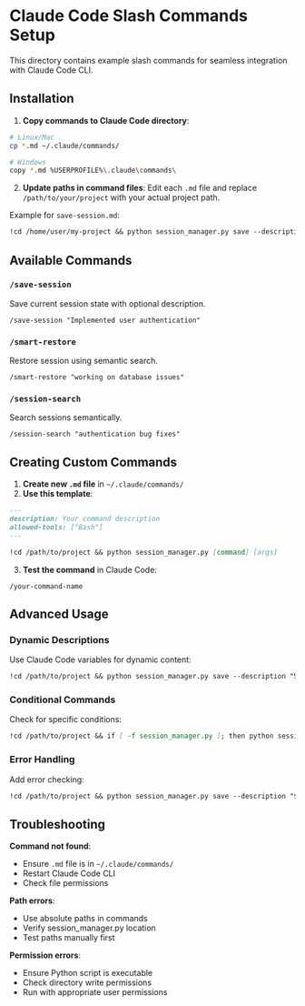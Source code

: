 # Claude Code Slash Commands Setup

This directory contains example slash commands for seamless integration with Claude Code CLI.

## Installation

1. **Copy commands to Claude Code directory**:
```bash
# Linux/Mac
cp *.md ~/.claude/commands/

# Windows
copy *.md %USERPROFILE%\.claude\commands\
```

2. **Update paths in command files**:
Edit each `.md` file and replace `/path/to/your/project` with your actual project path.

Example for `save-session.md`:
```markdown
!cd /home/user/my-project && python session_manager.py save --description "${DESCRIPTION:-Auto-saved session}"
```

## Available Commands

### `/save-session`
Save current session state with optional description.
```
/save-session "Implemented user authentication"
```

### `/smart-restore`
Restore session using semantic search.
```
/smart-restore "working on database issues"
```

### `/session-search`
Search sessions semantically.
```
/session-search "authentication bug fixes"
```

## Creating Custom Commands

1. **Create new `.md` file** in `~/.claude/commands/`
2. **Use this template**:
```markdown
---
description: Your command description
allowed-tools: ["Bash"]
---

!cd /path/to/project && python session_manager.py [command] [args]
```

3. **Test the command** in Claude Code:
```
/your-command-name
```

## Advanced Usage

### Dynamic Descriptions
Use Claude Code variables for dynamic content:
```markdown
!cd /path/to/project && python session_manager.py save --description "Session: ${CURRENT_TIME}"
```

### Conditional Commands
Check for specific conditions:
```markdown
!cd /path/to/project && if [ -f session_manager.py ]; then python session_manager.py list; else echo "Session manager not found"; fi
```

### Error Handling
Add error checking:
```markdown
!cd /path/to/project && python session_manager.py save --description "${DESCRIPTION}" || echo "Failed to save session"
```

## Troubleshooting

**Command not found**:
- Ensure `.md` file is in `~/.claude/commands/`
- Restart Claude Code CLI
- Check file permissions

**Path errors**:
- Use absolute paths in commands
- Verify session_manager.py location
- Test paths manually first

**Permission errors**:
- Ensure Python script is executable
- Check directory write permissions
- Run with appropriate user permissions